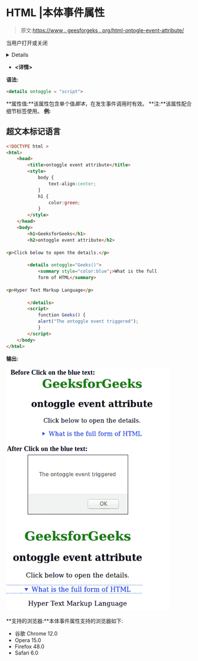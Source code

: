 # HTML |本体事件属性

> 原文:[https://www . geesforgeks . org/html-ontogle-event-attribute/](https://www.geeksforgeeks.org/html-ontoggle-event-attribute/)

当用户打开或关闭

<details>元素时，触发本体扭曲事件。<details>元素用于提供附加信息/细节，用户可以根据需要查看或隐藏细节。
**支持的标签:**</details></details>

*   **<详情>**

**语法:**

```html
<details ontoggle = "script">
```

**属性值:**该属性包含单个值*脚本*，在发生事件调用时有效。
**注:**该属性配合细节标签使用。
**例:**

## 超文本标记语言

```html
<!DOCTYPE html >
<html>
    <head>
        <title>ontoggle event attribute</title>
        <style>
            body {
                text-align:center;
            }
            h1 {
                color:green;
            }
        </style>
    </head>
    <body>
        <h1>GeeksforGeeks</h1>
        <h2>ontoggle event attribute</h2>

<p>Click below to open the details.</p>

        <details ontoggle="Geeks()">
            <summary style="color:blue";>What is the full
            form of HTML</summary>

<p>Hyper Text Markup Language</p>

        </details>
        <script>
            function Geeks() {
            alert("The ontoggle event triggered");
            }
        </script>
    </body>
</html>                       
```

**输出:**

![Toggle Attribute](img/b21d77f26f216e7071bee5ea398904c4.png)

**支持的浏览器:**本体事件属性支持的浏览器如下:

*   谷歌 Chrome 12.0
*   Opera 15.0
*   Firefox 48.0
*   Safari 6.0